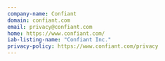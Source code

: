 ```yaml
---
company-name: Confiant
domain: confiant.com
email: privacy@confiant.com
home: https://www.confiant.com/
iab-listing-name: "Confiant Inc."
privacy-policy: https://www.confiant.com/privacy
---
```





